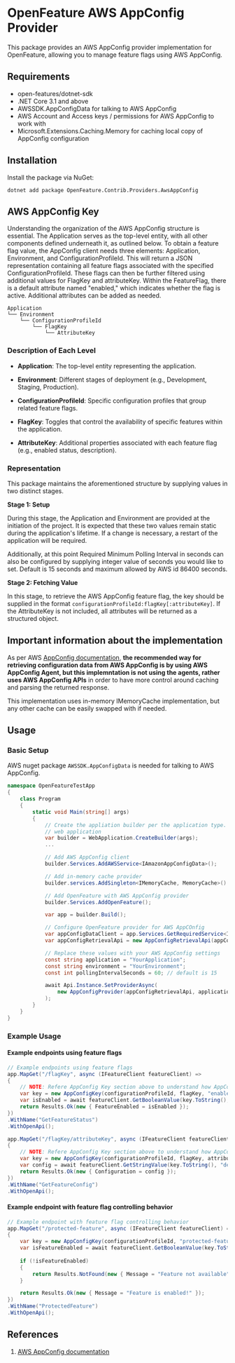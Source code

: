 # OpenFeature AWS AppConfig Provider

This package provides an AWS AppConfig provider implementation for OpenFeature, allowing you to manage feature flags using AWS AppConfig.

## Requirements

- open-features/dotnet-sdk
- .NET Core 3.1 and above
- AWSSDK.AppConfigData for talking to AWS AppConfig
- AWS Account and Access keys / permissions for AWS AppConfig to work with
- Microsoft.Extensions.Caching.Memory for caching local copy of AppConfig configuration

## Installation

Install the package via NuGet:

```shell
dotnet add package OpenFeature.Contrib.Providers.AwsAppConfig
```

## AWS AppConfig Key
Understanding the organization of the AWS AppConfig structure is essential. The Application serves as the top-level entity, with all other components defined underneath it, as outlined below. To obtain a feature flag value, the AppConfig client needs three elements: Application, Environment, and ConfigurationProfileId. This will return a JSON representation containing all feature flags associated with the specified ConfigurationProfileId. These flags can then be further filtered using additional values for FlagKey and attributeKey. Within the FeatureFlag, there is a default attribute named "enabled," which indicates whether the flag is active. Additional attributes can be added as needed.

```
Application
└── Environment
    └── ConfigurationProfileId
        └── FlagKey
            └── AttributeKey
```

### Description of Each Level

- **Application**: The top-level entity representing the application.
  
- **Environment**: Different stages of deployment (e.g., Development, Staging, Production).
  
- **ConfigurationProfileId**: Specific configuration profiles that group related feature flags.
  
- **FlagKey**: Toggles that control the availability of specific features within the application.
  
- **AttributeKey**: Additional properties associated with each feature flag (e.g., enabled status, description).

### Representation

This package maintains the aforementioned structure by supplying values in two distinct stages.

**Stage 1: Setup**

During this stage, the Application and Environment are provided at the initiation of the project. It is expected that these two values remain static during the application's lifetime. If a change is necessary, a restart of the application will be required.

Additionally, at this point Required Minimum Polling Interval in seconds can also be configured by supplying integer value of seconds you would like to set. Default is 15 seconds and maximum allowed by AWS id 86400 seconds.

**Stage 2: Fetching Value**

In this stage, to retrieve the AWS AppConfig feature flag, the key should be supplied in the format `configurationProfileId:flagKey[:attributeKey]`. If the AttributeKey is not included, all attributes will be returned as a structured object.

## Important information about the implementation
As per AWS [AppConfig documentation](https://docs.aws.amazon.com/appconfig/latest/userguide/appconfig-agent-how-to-use.html), **the recommended way for retrieving configuration data from AWS AppConfig is by using AWS AppConfig Agent, but this implemntation is not using the agents, rather uses AWS AppConfig APIs** in order to have more control around caching and parsing the returned response. 

This implementation uses in-memory IMemoryCache implementation, but any other cache can be easily swapped with if needed.


## Usage

### Basic Setup

AWS nuget package `AWSSDK.AppConfigData` is needed for talking to AWS AppConfig.

```csharp
namespace OpenFeatureTestApp
{
    class Program
    {
        static void Main(string[] args)
        {
            // Create the appliation builder per the application type. Here's example from 
            // web application
            var builder = WebApplication.CreateBuilder(args);
            ...

            // Add AWS AppConfig client
            builder.Services.AddAWSService<IAmazonAppConfigData>();

            // Add in-memory cache provider
            builder.services.AddSingleton<IMemoryCache, MemoryCache>()

            // Add OpenFeature with AWS AppConfig provider
            builder.Services.AddOpenFeature();

            var app = builder.Build();

            // Configure OpenFeature provider for AWS AppCOnfig
            var appConfigDataClient = app.Services.GetRequiredService<IAmazonAppConfigData>();
            var appConfigRetrievalApi = new AppConfigRetrievalApi(appConfigDataClient);

            // Replace these values with your AWS AppConfig settings
            const string application = "YourApplication";
            const string environment = "YourEnvironment";
            const int pollingIntervalSeconds = 60; // default is 15            

            await Api.Instance.SetProviderAsync(
                new AppConfigProvider(appConfigRetrievalApi, application, environment, pollingIntervalSeconds)
            );
        }
    }
}
```

### Example Usage

#### Example endpoints using feature flags

```csharp
// Example endpoints using feature flags
app.MapGet("/flagKey", async (IFeatureClient featureClient) =>
{
    // NOTE: Refere AppConfig Key section above to understand how AppConfig configuration is strucutred.
    var key = new AppConfigKey(configurationProfileId, flagKey, "enabled");
    var isEnabled = await featureClient.GetBooleanValue(key.ToString(), false);
    return Results.Ok(new { FeatureEnabled = isEnabled });
})
.WithName("GetFeatureStatus")
.WithOpenApi();

app.MapGet("/flagKey/attributeKey", async (IFeatureClient featureClient) =>
{
    // NOTE: Refere AppConfig Key section above to understand how AppConfig configuration is strucutred.
    var key = new AppConfigKey(configurationProfileId, flagKey, attributeKey);
    var config = await featureClient.GetStringValue(key.ToString(), "default");
    return Results.Ok(new { Configuration = config });
})
.WithName("GetFeatureConfig")
.WithOpenApi();
```

#### Example endpoint with feature flag controlling behavior

```csharp
// Example endpoint with feature flag controlling behavior
app.MapGet("/protected-feature", async (IFeatureClient featureClient) =>
{
    var key = new AppConfigKey(configurationProfileId, "protected-feature", "enabled");
    var isFeatureEnabled = await featureClient.GetBooleanValue(key.ToString(), false);
    
    if (!isFeatureEnabled)
    {
        return Results.NotFound(new { Message = "Feature not available" });
    }

    return Results.Ok(new { Message = "Feature is enabled!" });
})
.WithName("ProtectedFeature")
.WithOpenApi();
```

## References
1. [AWS AppConfig documentation](https://docs.aws.amazon.com/appconfig/)

